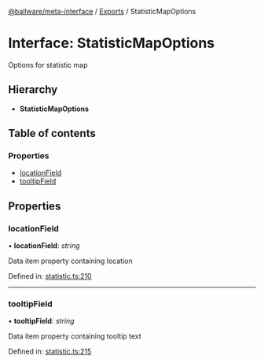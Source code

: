 [@ballware/meta-interface](../README.md) / [Exports](../modules.md) / StatisticMapOptions

# Interface: StatisticMapOptions

Options for statistic map

## Hierarchy

* **StatisticMapOptions**

## Table of contents

### Properties

- [locationField](statisticmapoptions.md#locationfield)
- [tooltipField](statisticmapoptions.md#tooltipfield)

## Properties

### locationField

• **locationField**: *string*

Data item property containing location

Defined in: [statistic.ts:210](https://github.com/frankball/ballware-meta-interface/blob/157bdb2/src/statistic.ts#L210)

___

### tooltipField

• **tooltipField**: *string*

Data item property containing tooltip text

Defined in: [statistic.ts:215](https://github.com/frankball/ballware-meta-interface/blob/157bdb2/src/statistic.ts#L215)
